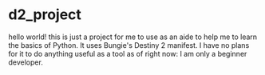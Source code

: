 # d2_project
hello world! this is just a project for me to use as an aide to help me to learn the basics of Python. It uses Bungie's Destiny 2 manifest. I have no plans for it to do anything useful as a tool as of right now: I am only a beginner developer.